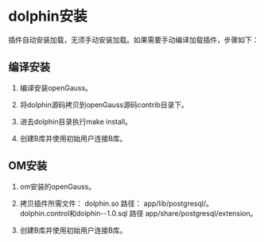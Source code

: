 # dolphin安装<a name="ZH-CN_TOPIC_0000001201117578"></a>

插件自动安装加载，无须手动安装加载。如果需要手动编译加载插件，步骤如下：
    
## 编译安装

1. 编译安装openGauss。

2. 将dolphin源码拷贝到openGauss源码contrib目录下。

3. 进去dolphin目录执行make install。

4. 创建B库并使用初始用户连接B库。

## OM安装

1. om安装的openGauss。

2. 拷贝插件所需文件：
        dolphin.so 路径： app/lib/postgresql/。
        dolphin.control和dolphin--1.0.sql 路径 app/share/postgresql/extension。

3. 创建B库并使用初始用户连接B库。